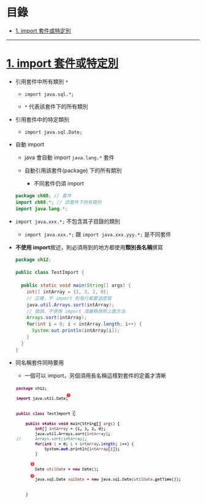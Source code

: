 <h1 id="top">目錄</h1>

- [1. import 套件或特定別](#s1)

---

# <a id="s1" class="md-title" href="#top">1. import 套件或特定別</a>

- 引用套件中所有類別 `*`

  - `import java.sql.*;`

  - `*` 代表該套件下的所有類別

- 引用套件中的特定類別

  - `import java.sql.Date;`

- 自動 import

  - java 會自動 import `java.lang.*` 套件

  - 自動引用該套件(package) 下的所有類別

    - 不同套件仍須 import

  ```java
  package ch08; // 套件
  import ch08.*; // 該套件下所有類別
  import java.lang.*;
  ```

- `import java.xxx.*;` 不包含其子目錄的類別

  - `import java.xxx.*;` 跟 `import java.xxx.yyy.*;` 是不同套件

- **不使用 import**敘述，則必須用到的地方都使用**類別長名稱**撰寫

  ```java
  package ch12;

  public class TestImport {

    public static void main(String[] args) {
      int[] intArray = {1, 3, 2, 0};
      // 正確，不 import 則每行都要這麼寫
      java.util.Arrays.sort(intArray);
      // 錯誤，不使用 import 須嚴格按照上面方法
      Arrays.sort(intArray);
      for(int i = 0; i < intArray.length; i++) {
        System.out.println(intArray[i]);
      }
    }
  }
  ```

- 同名稱套件同時要用

  - 一個可以 import，另個須用長名稱這樣對套件的定義才清晰<br><br>

  <div style="text-align:center">
    <img src="./image/12-3_01.png">
  </div>
